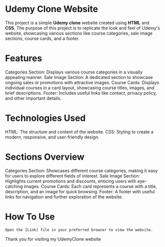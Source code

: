 # Udemy Clone Website

   This project is a simple **Udemy clone** website created using **HTML** and **CSS**. The purpose of this project is to replicate the look and feel of Udemy's website, showcasing various sections like course categories, sale image sections, course cards, and a footer.

# Features

   Categories Section: Displays various course categories in a visually appealing manner.
   Sale Image Section: A dedicated section to showcase ongoing sales or promotions with attractive images.
   Course Cards: Displays individual courses in a card layout, showcasing course titles, images, and brief descriptions.
   Footer: Includes useful links like contact, privacy policy, and other important details.

# Technologies Used
   HTML: The structure and content of the website.
   CSS: Styling to create a modern, responsive, and user-friendly design.

# Sections Overview
   Categories Section: Showcases different course categories, making it easy for users to explore different fields of interest.
   Sale Image Section: Highlights current promotions and discounts, enticing users with eye-catching images.
   Course Cards: Each card represents a course with a title, description, and an image for quick browsing.
   Footer: A footer with useful links for navigation and further exploration of the website.

# How To Use

    Open the [Link] file in your preferred browser to view the website.

Thank you for visiting my UdemyClone website




